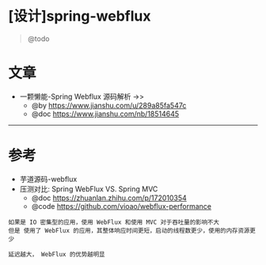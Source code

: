# [设计]spring-webflux

> @todo

# 文章

- 一颗懒能-Spring Webflux 源码解析 ->>
  - @by https://www.jianshu.com/u/289a85fa547c
  - @doc https://www.jianshu.com/nb/18514645

---

# 参考

- 芋道源码-webflux
- 压测对比: Spring WebFlux VS. Spring MVC
  - @doc https://zhuanlan.zhihu.com/p/172010354
  - @code https://github.com/vioao/webflux-performance

```
如果是 IO 密集型的应用，使用 WebFlux 和使用 MVC 对于吞吐量的影响不大
但是 使用了 WebFlux 的应用，其整体响应时间更短，启动的线程数更少，使用的内存资源更少

延迟越大， WebFlux 的优势越明显
```

